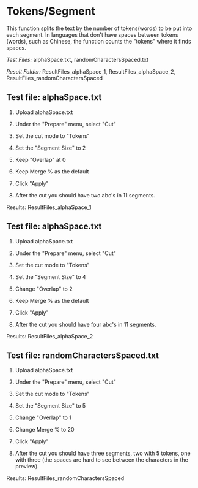 # Tokens/Segment

This function splits the text by the number of tokens(words) to be put into each segment.
In languages that don't have spaces between tokens (words), such as Chinese, the 
function counts the "tokens" where it finds spaces.

*Test Files:* alphaSpace.txt, randomCharactersSpaced.txt

*Result Folder:* ResultFiles_alphaSpace_1, ResultFiles_alphaSpace_2, 
ResultFiles_randomCharactersSpaced

## Test file: alphaSpace.txt

1. Upload alphaSpace.txt

2. Under the "Prepare" menu, select "Cut"

3. Set the cut mode to "Tokens"

4. Set the "Segment Size" to 2

5. Keep "Overlap" at 0

6. Keep Merge % as the default

7. Click "Apply"

8. After the cut you should have two abc's in 11 segments.

Results: ResultFiles_alphaSpace_1

## Test file: alphaSpace.txt

1. Upload alphaSpace.txt

2. Under the "Prepare" menu, select "Cut"

3. Set the cut mode to "Tokens"

4. Set the "Segment Size" to 4

5. Change "Overlap" to 2

6. Keep Merge % as the default

7. Click "Apply"

8. After the cut you should have four abc's in 11 segments.

Results: ResultFiles_alphaSpace_2

## Test file: randomCharactersSpaced.txt

1. Upload alphaSpace.txt

2. Under the "Prepare" menu, select "Cut"

3. Set the cut mode to "Tokens"

4. Set the "Segment Size" to 5

5. Change "Overlap" to 1

6. Change Merge % to 20

7. Click "Apply"

8. After the cut you should have three segments, two with 5 tokens, one with three
(the spaces are hard to see between the characters in the preview).

Results: ResultFiles_randomCharactersSpaced


